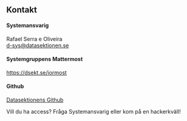 ## Kontakt

#### Systemansvarig

Rafael Serra e Oliveira </br>
[d-sys@datasektionen.se](mailto:d-sys@datasektionen.se)

#### Systemgruppens Mattermost

<https://dsekt.se/iormost>

#### Github

[Datasektionens Github](https://dsekt.se/github-link-website)</br>

Vill du ha access? Fråga Systemansvarig eller kom på en hackerkväll!
